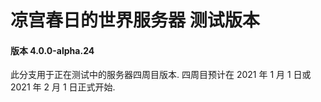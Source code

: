 # 凉宫春日的世界服务器 测试版本

#### 版本 4.0.0-alpha.24

此分支用于正在测试中的服务器四周目版本. 四周目预计在 2021 年 1 月 1 日或 2021 年 2 月 1 日正式开始.

